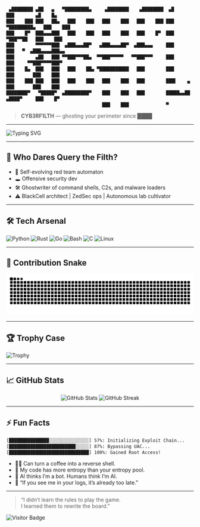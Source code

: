 ```
 ▄████████ ▄██   ▄   ▀█████████▄     ▄████████    ▄████████  ▄█           ███        ▄█    █▄    
███    ███ ███   ██▄   ███    ███   ███    ███   ███    ███ ███       ▀█████████▄   ███    ███   
███    █▀  ███▄▄▄███   ███    ███   ███    ███   ███    █▀  ███          ▀███▀▀██   ███    ███   
███        ▀▀▀▀▀▀███  ▄███▄▄▄██▀   ▄███▄▄▄▄██▀  ▄███▄▄▄     ███           ███   ▀  ▄███▄▄▄▄███▄▄ 
███        ▄██   ███ ▀▀███▀▀▀██▄  ▀▀███▀▀▀▀▀   ▀▀███▀▀▀     ███           ███     ▀▀███▀▀▀▀███▀  
███    █▄  ███   ███   ███    ██▄ ▀███████████   ███        ███           ███       ███    ███   
███    ███ ███   ███   ███    ███   ███    ███   ███        ███▌    ▄     ███       ███    ███   
████████▀   ▀█████▀  ▄█████████▀    ███    ███   ███        █████▄▄██    ▄████▀     ███    █▀    
                                    ███    ███              ▀                                    
```
               
> **CYB3RF1LTH** — ghosting your perimeter since ████

---

<img src="https://readme-typing-svg.demolab.com?font=Fira+Code&pause=1000&color=FF0000&center=true&vCenter=true&multiline=true&width=700&lines=Red+Team+Automaton+%F0%9F%A7%A0;Offensive+Security+Dev+%F0%9F%95%B6%EF%B8%8F;Zero-Day+Lab+Cultivator+%F0%9F%AA%9B;Cyberpunk+Tinkerer+%F0%9F%A4%AF;Ghostwriter+of+C2s%2C+Looters%2C+Loaders+%F0%9F%92%A5" alt="Typing SVG" />

---

## 🧿 Who Dares Query the Filth?

- 🧠 Self-evolving red team automaton  
- 🕳️ Offensive security dev  
- 🛠️ Ghostwriter of command shells, C2s, and malware loaders  
- ⚠️ BlackCell architect | ZedSec ops | Autonomous lab cultivator

---

## 🛠️ Tech Arsenal

![Python](https://img.shields.io/badge/Python-22223B?style=for-the-badge&logo=python&logoColor=ffdd54)
![Rust](https://img.shields.io/badge/Rust-191724?style=for-the-badge&logo=rust&logoColor=ec4b57)
![Go](https://img.shields.io/badge/Go-212121?style=for-the-badge&logo=go&logoColor=00ADD8)
![Bash](https://img.shields.io/badge/Bash-2E2D32?style=for-the-badge&logo=gnubash&logoColor=white)
![C](https://img.shields.io/badge/C-252525?style=for-the-badge&logo=c&logoColor=white)
![Linux](https://img.shields.io/badge/Linux-111111?style=for-the-badge&logo=linux&logoColor=FCC624)

---

## 🧬 Contribution Snake

![snake gif](https://github.com/cxb3rf1lth/cxb3rf1lth/blob/output/github-contribution-grid-snake.svg)

---

## 🏆 Trophy Case

![Trophy](https://github-profile-trophy.vercel.app/?username=cxb3rf1lth&theme=matrix&row=1&column=7)

---

## 📈 GitHub Stats

<p align="center">
  <img src="https://github-readme-stats.vercel.app/api?username=cxb3rf1lth&show_icons=true&theme=radical" alt="GitHub Stats"/>
  <img src="https://github-readme-streak-stats.herokuapp.com/?user=cxb3rf1lth&theme=radical" alt="GitHub Streak"/>
</p>

---

## ⚡ Fun Facts

```
[███████████████░░░░░░░░░░░░░░░] 57%: Initializing Exploit Chain...
[█████████████████████████░░░░░] 87%: Bypassing UAC...
[██████████████████████████████] 100%: Gained Root Access!
```

- 🕵️‍♂️ Can turn a coffee into a reverse shell.
- 🧬 My code has more entropy than your entropy pool.
- 🤖 AI thinks I’m a bot. Humans think I’m AI.
- 🦾 “If you see me in your logs, it’s already too late.”

---

> “I didn’t learn the rules to play the game.  
> I learned them to rewrite the board.”

![Visitor Badge](https://komarev.com/ghpvc/?username=cxb3rf1lth&style=plastic&color=ff00c6)
